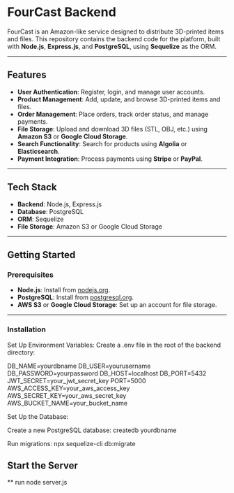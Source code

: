 # FourCast Backend

FourCast is an Amazon-like service designed to distribute 3D-printed items and files. This repository contains the backend code for the platform, built with **Node.js**, **Express.js**, and **PostgreSQL**, using **Sequelize** as the ORM.

---

## Features

- **User Authentication**: Register, login, and manage user accounts.
- **Product Management**: Add, update, and browse 3D-printed items and files.
- **Order Management**: Place orders, track order status, and manage payments.
- **File Storage**: Upload and download 3D files (STL, OBJ, etc.) using **Amazon S3** or **Google Cloud Storage**.
- **Search Functionality**: Search for products using **Algolia** or **Elasticsearch**.
- **Payment Integration**: Process payments using **Stripe** or **PayPal**.

---

## Tech Stack

- **Backend**: Node.js, Express.js
- **Database**: PostgreSQL
- **ORM**: Sequelize
- **File Storage**: Amazon S3 or Google Cloud Storage

---

## Getting Started

### Prerequisites

- **Node.js**: Install from [nodejs.org](https://nodejs.org/).
- **PostgreSQL**: Install from [postgresql.org](https://www.postgresql.org/).
- **AWS S3** or **Google Cloud Storage**: Set up an account for file storage.

---

### Installation

Set Up Environment Variables:
Create a .env file in the root of the backend directory:

DB_NAME=yourdbname
DB_USER=yourusername
DB_PASSWORD=yourpassword
DB_HOST=localhost
DB_PORT=5432
JWT_SECRET=your_jwt_secret_key
PORT=5000
AWS_ACCESS_KEY=your_aws_access_key
AWS_SECRET_KEY=your_aws_secret_key
AWS_BUCKET_NAME=your_bucket_name

Set Up the Database:

Create a new PostgreSQL database:
createdb yourdbname

Run migrations:
npx sequelize-cli db:migrate

## Start the Server
** run node server.js

